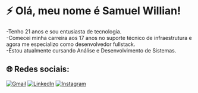 <h1>⚡ Olá, meu nome é Samuel Willian!</h1>
-Tenho 21 anos e sou entusiasta de tecnologia. <br> 
-Comecei minha carreira aos 17 anos no suporte técnico de infraestrutura e agora me especializo como desenvolvedor fullstack.<br> 
-Estou atualmente cursando Análise e Desenvolvimento de Sistemas.

<h2>🌐 Redes sociais:</h2>
<p align="left">
  <a href="mailto:samuelwilliam756@gmail.com" title="Gmail">
  <img src="https://img.shields.io/badge/-Gmail-FF0000?style=flat-square&labelColor=FF0000&logo=gmail&logoColor=white&link=LINK-DO-SEU-GMAIL" alt="Gmail"/></a>
  <a href="https://www.linkedin.com/in/samuel-willian-204401233/" title="LinkedIn">
  <img src="https://img.shields.io/badge/-Linkedin-0e76a8?style=flat-square&logo=Linkedin&logoColor=white&link=LINK-DO-SEU-LINKEDIN" alt="LinkedIn"/></a>
  <a href="https://www.instagram.com/samuel_wdb/" title="Instagram">
  <img src="https://img.shields.io/badge/-Instagram-DF0174?style=flat-square&labelColor=DF0174&logo=instagram&logoColor=white&link=LINK-DO-SEU-INSTAGRAM" alt="Instagram"/></a>
</p>




